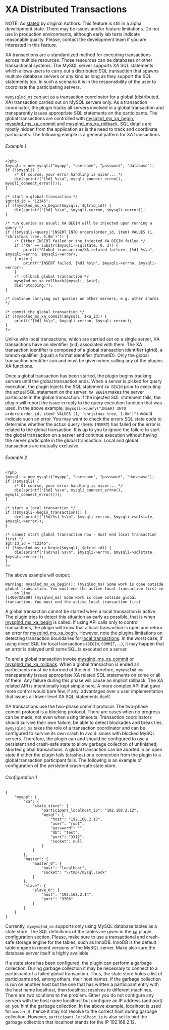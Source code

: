 # XA Distributed Transactions
>
NOTE: As [stated](http://php.net/manual/en/mysqlnd-ms.quickstart.xa_transactions.php) by original Authors:
This feature  is still in a alpha development state. There may be issues and/or feature limitations. Do not use in production environments, although early lab tests indicate reasonable quality.
Please, contact the development team if you are interested in this feature.

XA transactions are a standardized method for executing transactions across multiple resources. Those resources can be databases or other transactional systems. The MySQL server supports XA SQL statements which allows users to carry out a distributed SQL transaction that spawns multiple database servers or any kind as long as they support the SQL statements too. In such a scenario it is in the responsibility of the user to coordinate the participating servers.

`mymysqlnd_ms` can act as a transaction coordinator for a global (distributed, XA) transaction carried out on MySQL servers only. As a transaction coordinator, the plugin tracks all servers involved in a global transaction and transparently issues appropriate SQL statements on the participants. The global transactions are controlled with [mysqlnd_ms_xa_begin](REF:../MYSQLND_MS-FUNCTIONS/), [mysqlnd_ms_xa_commit](REF:../MYSQLND_MS-FUNCTIONS/) and [mysqlnd_ms_xa_rollback](REF:../MYSQLND_MS-FUNCTIONS/). SQL details are mostly hidden from the application as is the need to track and coordinate participants. The following eample is a general pattern for XA transactions
###### Example 1
```
<?php
$mysqli = new mysqli("myapp", "username", "password", "database");
if (!$mysqli) {
    /* Of course, your error handling is nicer... */
    die(sprintf("[%d] %s\n", mysqli_connect_errno(), mysqli_connect_error()));
}

/* start a global transaction */
$gtrid_id = "12345";
if (!mysqlnd_ms_xa_begin($mysqli, $gtrid_id)) {
    die(sprintf("[%d] %s\n", $mysqli->errno, $mysqli->error));
}

/* run queries as usual: XA BEGIN will be injected upon running a query */
if (!$mysqli->query("INSERT INTO orders(order_id, item) VALUES (1, 'christmas tree, 1.8m')")) {
    /* Either INSERT failed or the injected XA BEGIN failed */
    if ('XA' == substr($mysqli->sqlstate, 0, 2)) {
        printf("Global transaction/XA related failure, [%d] %s\n", $mysqli->errno, $mysqli->error);
    } else {
        printf("INSERT failed, [%d] %s\n", $mysqli->errno, $mysqli->error);
    }
    /* rollback global transaction */
    mysqlnd_ms_xa_rollback($mysqli, $xid);
    die("Stopping.");
}

/* continue carrying out queries on other servers, e.g. other shards */

/* commit the global transaction */
if (!mysqlnd_ms_xa_commit($mysqli, $xa_id)) {
    printf("[%d] %s\n", $mysqli->errno, $mysqli->error);
}
?>
```

Unlike with local transactions, which are carried out on a single server, XA transactions have an identifier (xid) associated with them. The XA transaction identifier is composed of a global transaction identifier (gtrid), a branch qualifier (bqual) a format identifier (formatID). Only the global transaction identifier can and must be given when calling any of the plugins XA functions.

Once a global transaction has been started, the plugin begins tracking servers until the global transaction ends. When a server is picked for query execution, the plugin injects the SQL statement `XA BEGIN` prior to executing the actual SQL statement on the server. `XA BEGIN` makes the server participate in the global transaction. If the injected SQL statement fails, the plugin will report the issue in reply to the query execution function that was used. In the above example, `$mysqli->query("INSERT INTO orders(order_id, item) VALUES (1, 'christmas tree, 1.8m')")` would indicate such an error. You may want to check the errors SQL state code to determine whether the actual query (here: `INSERT`) has failed or the error is related to the global transaction. It is up to you to ignore the failure to start the global transaction on a server and continue execution without having the server participate in the global transaction. Local and global transactions are mutually exclusive
###### Example 2 
```
<?php
$mysqli = new mysqli("myapp", "username", "password", "database");
if (!$mysqli) {
    /* Of course, your error handling is nicer... */
    die(sprintf("[%d] %s\n", mysqli_connect_errno(), mysqli_connect_error()));
}

/* start a local transaction */
if (!$mysqli->begin_transaction()) {
    die(sprintf("[%d/%s] %s\n", $mysqli->errno, $mysqli->sqlstate, $mysqli->error));
}

/* cannot start global transaction now - must end local transaction first */
$gtrid_id = "12345";
if (!mysqlnd_ms_xa_begin($mysqli, $gtrid_id)) {
    die(sprintf("[%d/%s] %s\n", $mysqli->errno, $mysqli->sqlstate, $mysqli->error));
}
?>
```
The above example will output:

```
Warning: mysqlnd_ms_xa_begin(): (mysqlnd_ms) Some work is done outside global transaction. You must end the active local transaction first in ... on line ...
[1400/XAE09] (mysqlnd_ms) Some work is done outside global transaction. You must end the active local transaction first
```
A global transaction cannot be started when a local transaction is active. The plugin tries to detect this situation as early as possible, that is when [mysqlnd_ms_xa_begin](REF:../MYSQLND_MS-FUNCTIONS/) is called. If using API calls only to control transactions, the plugin will know that a local transaction is open and return an error for [mysqlnd_ms_xa_begin](REF:../MYSQLND_MS-FUNCTIONS/). However, note the plugins limitations on detecting transaction boundaries for [local transactions](REF:../CONCEPTS/). In the worst case, if using direct SQL for local transactions (`BEGIN`, `COMMIT`, ...), it may happen that an error is delayed until some SQL is executed on a server.

To end a global transaction invoke [mysqlnd_ms_xa_commit](REF:../MYSQLND_MS-FUNCTIONS/) or [mysqlnd_ms_xa_rollback](REF:../MYSQLND_MS-FUNCTIONS/). When a global transaction is ended all participants must be informed of the end. Therefore, `mymysqlnd_ms` transparently issues appropriate XA related SQL statements on some or all of them. Any failure during this phase will cause an implicit rollback. The XA related API is intentionally kept simple here. A more complex API that gave more control would bare few, if any, advantages over a user implementation that issues all lower level XA SQL statements itself.

XA transactions use the two-phase commit protocol. The two-phase commit protocol is a blocking protocol. There are cases when no progress can be made, not even when using timeouts. Transaction coordinators should survive their own failure, be able to detect blockades and break ties. `mymysqlnd_ms` takes the role of a transaction coordinator and can be configured to survive its own crash to avoid issues with blocked MySQL servers. Therefore, the plugin can and should be configured to use a persistent and crash-safe state to allow garbage collection of unfinished, aborted global transactions. A global transaction can be aborted in an open state if either the plugin fails (crashes) or a connection from the plugin to a global transaction participant fails. The following is an example of configuration of the persistent crash-safe state store.
###### Configuration 1 
```
{
    "myapp": {
        "xa": {
            "state_store": {
                "participant_localhost_ip": "192.168.2.12",
                "mysql": {
                    "host": "192.168.2.13",
                    "user": "root",
                    "password": "",
                    "db": "test",
                    "port": "3312",
                    "socket": null
                }
            }
        },
        "master": {
            "master_0": {
                "host": "localhost",
                "socket": "\/tmp\/mysql.sock"
            }
        },
        "slave": {
            "slave_0": {
                "host": "192.168.2.14",
                "port": "3306"
            }
        }
    }
}
```
Currently, `mymysqlnd_ms` supports only using MySQL database tables as a state store. The SQL definitions of the tables are given in the [xa](REFA:../PLUGIN-CONFIGURATION-FILE.md) plugin configuration section. Please, make sure to use a transactional and crash-safe storage engine for the tables, such as InnoDB. InnoDB is the default table engine in recent versions of the MySQL server. Make also sure the database server itself is highly available.

If a state store has been configured, the plugin can perform a garbage collection. During garbage collection it may be necessary to connect to a participant of a failed global transaction. Thus, the state store holds a list of participants and, among others, their host names. If the garbage collection is run on another host but the one that has written a participant entry with the host name localhost, then localhost resolves to different machines. There are two solutions to the problem. Either you do not configure any servers with the host name localhost but configure an IP address (and port) or, you hint the garbage collection. In the above example, localhost is used for `master_0`, hence it may not resolve to the correct host during garbage collection. However, `participant_localhost_ip` is also set to hint the garbage collection that localhost stands for the IP 192.168.2.12.